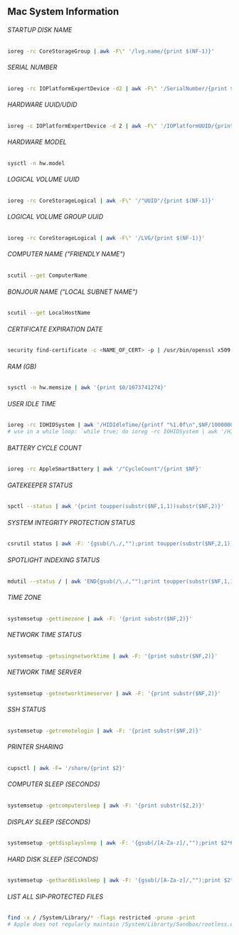 ## Mac System Information

###### STARTUP DISK NAME
```bash
ioreg -rc CoreStorageGroup | awk -F\" '/lvg.name/{print $(NF-1)}'
```

###### SERIAL NUMBER
```bash
ioreg -rc IOPlatformExpertDevice -d2 | awk -F\" '/SerialNumber/{print $(NF-1)}'
```

###### HARDWARE UUID/UDID
```bash
ioreg -c IOPlatformExpertDevice -d 2 | awk -F\" '/IOPlatformUUID/{print $(NF-1)}'
```

###### HARDWARE MODEL
```bash
sysctl -n hw.model
```

###### LOGICAL VOLUME UUID
```bash
ioreg -rc CoreStorageLogical | awk -F\" '/"UUID"/{print $(NF-1)}'
```

###### LOGICAL VOLUME GROUP UUID
```bash
ioreg -rc CoreStorageLogical | awk -F\" '/LVG/{print $(NF-1)}'
```

###### COMPUTER NAME ("FRIENDLY NAME")
```bash
scutil --get ComputerName
```

###### BONJOUR NAME ("LOCAL SUBNET NAME")
```bash
scutil --get LocalHostName
```

###### CERTIFICATE EXPIRATION DATE
```bash
security find-certificate -c <NAME_OF_CERT> -p | /usr/bin/openssl x509 -enddate -noout | cut -d= -f2 | xargs -I{} date -jf "%b %d %T %Y %Z" {} "+%F %T %Z"
```

###### RAM (GB)
```bash
sysctl -n hw.memsize | awk '{print $0/1073741274}'
```

###### USER IDLE TIME
```bash
ioreg -rc IOHIDSystem | awk '/HIDIdleTime/{printf "%1.0f\n",$NF/1000000000}'
# use in a while loop: `while true; do ioreg -rc IOHIDSystem | awk '/HIDIdleTime/{printf "%1.0f\n",$NF/1000000000}'; done`
```

###### BATTERY CYCLE COUNT
```bash
ioreg -rc AppleSmartBattery | awk '/"CycleCount"/{print $NF}'
```

###### GATEKEEPER STATUS
```bash
spctl --status | awk '{print toupper(substr($NF,1,1))substr($NF,2)}'
```

###### SYSTEM INTEGRITY PROTECTION STATUS
```bash
csrutil status | awk -F: '{gsub(/\./,"");print toupper(substr($NF,2,1)) substr($NF,3)}'
```

###### SPOTLIGHT INDEXING STATUS
```bash
mdutil --status / | awk 'END{gsub(/\./,"");print toupper(substr($NF,1,1))substr($NF,2)}'
```

###### TIME ZONE
```bash
systemsetup -gettimezone | awk -F: '{print substr($NF,2)}'
```

###### NETWORK TIME STATUS
```bash
systemsetup -getusingnetworktime | awk -F: '{print substr($NF,2)}'
```

###### NETWORK TIME SERVER
```bash
systemsetup -getnetworktimeserver | awk -F: '{print substr($NF,2)}'
```

###### SSH STATUS
```bash
systemsetup -getremotelogin | awk -F: '{print substr($NF,2)}'
```

###### PRINTER SHARING
```bash
cupsctl | awk -F= '/share/{print $2}'
```

###### COMPUTER SLEEP (SECONDS)
```bash
systemsetup -getcomputersleep | awk -F: '{print substr($2,2)}'
```

###### DISPLAY SLEEP (SECONDS)
```bash
systemsetup -getdisplaysleep | awk -F: '{gsub(/[A-Za-z]/,"");print $2*60}'
```

###### HARD DISK SLEEP (SECONDS)
```bash
systemsetup -getharddisksleep | awk -F: '{gsub(/[A-Za-z]/,"");print $2*60}'
```

###### LIST ALL SIP-PROTECTED FILES
```bash
find -x / /System/Library/* -flags restricted -prune -print
# Apple does not regularly maintain /System/Librarty/Sandbox/rootless.conf, so this will print every file/directory that is protected by System Integrity Protection
```
